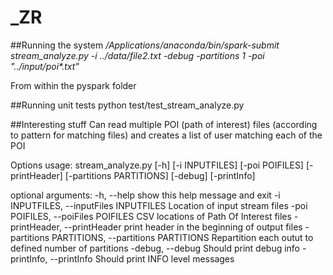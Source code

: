# _ZR

##Running the system
_/Applications/anaconda/bin/spark-submit stream_analyze.py -i ../data/file2.txt -debug -partitions 1 -poi "../input/poi*.txt"_

From within the pyspark folder

##Running unit tests
python test/test_stream_analyze.py 

##Interesting stuff
Can read multiple POI (path of interest) files (according to pattern for matching files) and creates a list of user matching each of the POI

Options
usage: stream_analyze.py [-h] [-i INPUTFILES] [-poi POIFILES] [-printHeader]
                         [-partitions PARTITIONS] [-debug] [-printInfo]

optional arguments:
  -h, --help            show this help message and exit
  -i INPUTFILES, --inputFiles INPUTFILES
                        Location of input stream files
  -poi POIFILES, --poiFiles POIFILES
                        CSV locations of Path Of Interest files
  -printHeader, --printHeader
                        print header in the beginning of output files
  -partitions PARTITIONS, --partitions PARTITIONS
                        Repartition each outut to defined number of partitions
  -debug, --debug       Should print debug info
  -printInfo, --printInfo
                        Should print INFO level messages
